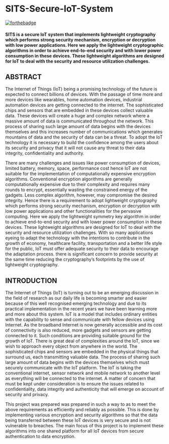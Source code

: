 # SITS-Secure-IoT-System

[![forthebadge](https://forthebadge.com/images/badges/made-with-python.svg)](https://forthebadge.com)

#### SITS is a secure IoT system that implements lightweight cryptography which performs strong security mechanism, encryption or decryption with low power applications. Here we apply the lightweight cryptographic algorithms in order to achieve end-to-end security and with lower power consumption in these devices. These lightweight algorithms are designed for IoT to deal with the security and resource utilization challenges.

## ABSTRACT
The Internet of Things (IoT) being a promising technology of the future is expected to connect billions of devices. With the passage of time more and more devices like wearables, home automation devices, industrial automation devices are getting connected to the internet. The sophisticated chips and sensors that are embedded in these devices collect valuable data. These devices will create a huge and complex network where a massive amount of data is communicated throughout the network. This process of sharing such large amount of data begins with the devices themselves and this increases number of communications which generates mountains of data and the security of data can be a threat. To adopt the IoT technology it is necessary to build the confidence among the users about its security and privacy that it will not cause any threat to their data integrity, confidentiality and authority. 

There are many challenges and issues like power consumption of devices, limited battery, memory, space, performance cost hence IoT are not suitable for the implementation of computationally expensive encryption algorithms. Conventional encryption algorithms are generally computationally expensive due to their complexity and requires many rounds to encrypt, essentially wasting the constrained energy of the gadgets. Less complex algorithm, however, may compromise the desired integrity. Hence there is a requirement to adopt lightweight cryptography which performs strong security mechanism, encryption or decryption with low power applications and other functionalities for the pervasive computing. Here we apply the lightweight symmetry key algorithm in order to achieve end-to-end security and with lower power consumption in these devices. These lightweight algorithms are designed for IoT to deal with the security and resource utilization challenges. With so many applications eyeing to adapt the technology with the intentions to contribute in the growth of economy, healthcare facility, transportation and a better life style for the public, IoT must offer adequate security to their data to encourage the adaptation process. there is significant concern to provide security at the same time reducing the cryptography’s footprints by the use of lightweight cryptography.



## INTRODUCTION
The Internet of Things (IoT) is turning out to be an emerging discussion in the field of research as our
daily life is becoming smarter and easier because of this well recognised emerging technology and
due to its practical implementation in the recent years we have been learning more and more about
this system. IoT is a model that includes ordinary entities with the capability to sense and
communicate with fellow devices using Internet. As the broadband Internet is now generally
accessible and its cost of connectivity is also reduced, more gadgets and sensors are getting
connected to it. Such conditions are providing suitable ground for the growth of IoT. There is great
deal of complexities around the IoT, since we wish to approach every object from anywhere in the
world. The sophisticated chips and sensors are embedded in the physical things that surround us,
each transmitting valuable data. The process of sharing such large amount of data begins with the
devices themselves which must securely communicate with the IoT platform. The IoT is taking the
conventional internet, sensor network and mobile network to another level as everything will be
connected to the internet. A matter of concern that must be kept under consideration is to ensure
the issues related to confidentiality, data integrity and authenticity that will emerge on account of
security and privacy.

This project was prepared was prepared in such a way to as to meet the above requirements as
efficiently and reliably as possible. This is done by implementing various encryption and security
algorithms so that the data being transferred between these IoT devices is very secure and is not
vulnerable to breaches. The main focus of this project is to implement these algorithms into one
shared platform for all IoT devices from secure authentication to data encryption.
